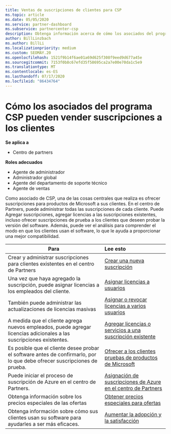 ```yaml
---
title: Ventas de suscripciones de clientes para CSP
ms.topic: article
ms.date: 05/05/2020
ms.service: partner-dashboard
ms.subservice: partnercenter-csp
description: Obtenga información acerca de cómo los asociados del programa CSP pueden vender suscripciones a los clientes y administrarlas a través del centro de Partners.
author: BillLinzbach
ms.author: BillLi
ms.localizationpriority: medium
ms.custom: SEOMAY.20
ms.openlocfilehash: 1521f9b14f6ae01a69d625f308f9eed9d677a45e
ms.sourcegitcommit: 7153f0b8c67efd35f58695ca2a7e00e70da1c5e9
ms.translationtype: MT
ms.contentlocale: es-ES
ms.lasthandoff: 07/17/2020
ms.locfileid: "86434764"
---
```

# <a name="how-csp-program-partners-can-sell-subscriptions-to-customers"></a>Cómo los asociados del programa CSP pueden vender suscripciones a los clientes

**Se aplica a**

-  Centro de partners

**Roles adecuados**

- Agente de administrador
- Administrador global
- Agente del departamento de soporte técnico
- Agente de ventas

Como asociado de CSP, una de las cosas centrales que realiza es ofrecer suscripciones para productos de Microsoft a sus clientes. En el centro de Partners, puede administrar todas las suscripciones de cada cliente. Puede Agregar suscripciones, agregar licencias a las suscripciones existentes, incluso ofrecer suscripciones de prueba a los clientes que deseen probar la versión del software. Además, puede ver el análisis para comprender el modo en que los clientes usan el software, lo que le ayuda a proporcionar una mejor compatibilidad.

|**Para**   |**Lee esto**   |
|----------------------|:----------------------|
|Crear y administrar suscripciones para clientes existentes en el centro de Partners|[Crear una nueva suscripción](create-a-new-subscription.md)|
|Una vez que haya agregado la suscripción, puede asignar licencias a los empleados del cliente.  |[Asignar licencias a usuarios](assign-licenses-to-users.md)|
|También puede administrar las actualizaciones de licencias masivas   |[Asignar o revocar licencias a varios usuarios](bulk-license-provisioning-for-multiple-users.md)|
|A medida que el cliente agrega nuevos empleados, puede agregar licencias adicionales a las suscripciones existentes.   |[Agregar licencias o servicios a una suscripción existente](add-licenses-or-services-to-an-existing-subscription.md)|
|Es posible que el cliente desee probar el software antes de confirmarlo, por lo que debe ofrecer suscripciones de prueba.    |[Ofrecer a los clientes pruebas de productos de Microsoft](offer-your-customers-trials-of-microsoft-products.md)|
|Puede iniciar el proceso de suscripción de Azure en el centro de Partners.   |[Asignación de suscripciones de Azure en el centro de Partners](assign-azure-subscriptions.md)|
|Obtenga información sobre los precios especiales de las ofertas   |[Obtener precios especiales para ofertas](get-special-pricing-for-offers.md)|
|Obtenga información sobre cómo sus clientes usan su software para ayudarles a ser más eficaces.   | [Aumentar la adopción y la satisfacción](increasing-adoption-and-satisfaction.md)   |
